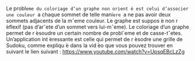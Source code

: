 Le probl`eme du coloriage d’un graphe non orient ́e est celui d’associer une couleur
`a chaque sommet de telle mani`ere `a ne pas avoir deux sommets adjacents de la
mˆeme couleur. Le graphe est suppos ́e non r ́eflexif (pas d’arˆete d’un sommet vers
lui-mˆeme).
Le coloriage d’un graphe permet de r ́esoudre un certain nombre de probl`eme et
de casse-tˆetes. Un’application int ́eressante est celle qui permet de r ́esodre une grille
de Sudoku, comme expliqu ́e dans la vid ́eo que vous pouvez trouver en suivant le lien
suivant : https://www.youtube.com/watch?v=UpsqEBcLzZg
